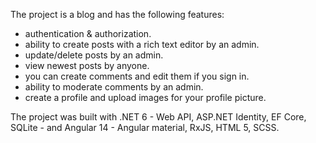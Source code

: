 The project is a blog and has the following features:
- authentication & authorization.
- ability to create posts with a rich text editor by an admin.
- update/delete posts by an admin.
- view newest posts by anyone.
- you can create comments and edit them if you sign in.
- ability to moderate comments by an admin.
- create a profile and upload images for your profile picture.

The project was built with .NET 6 - Web API, ASP.NET Identity, EF Core, SQLite - and Angular 14 - Angular material, RxJS, HTML 5, SCSS.